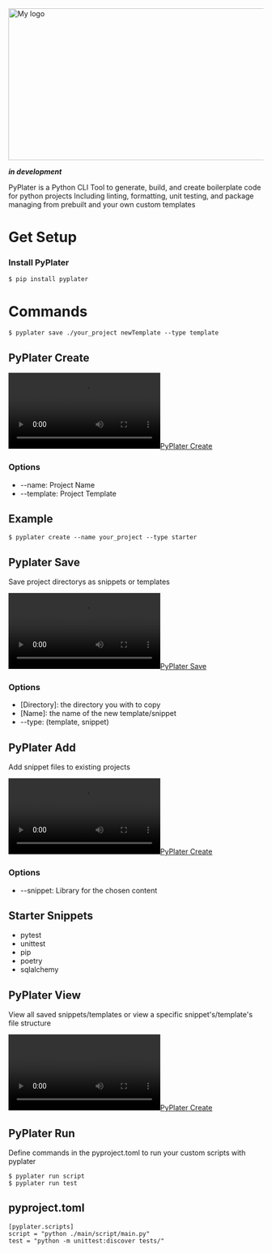 <div style="display: flex; justify-content: center; align-items: center; gap: 1rem;">
<img src="https://davidrr-f.github.io/codepen-hosted-assets/pyplater-banner.svg" alt="My logo" width="900" height="300">
</div>

**_in development_**

<!-- for reference when published -->
<!-- <p align="center">
<a href="https://github.com/tiangolo/fastapi/actions?query=workflow%3ATest+event%3Apush+branch%3Amaster" target="_blank">
    <img src="https://github.com/tiangolo/fastapi/workflows/Test/badge.svg?event=push&branch=master" alt="Test">
</a>
<a href="https://coverage-badge.samuelcolvin.workers.dev/redirect/tiangolo/fastapi" target="_blank">
    <img src="https://coverage-badge.samuelcolvin.workers.dev/tiangolo/fastapi.svg" alt="Coverage">
</a>
<a href="https://pypi.org/project/fastapi" target="_blank">
    <img src="https://img.shields.io/pypi/v/fastapi?color=%2334D058&label=pypi%20package" alt="Package version">
</a>
<a href="https://pypi.org/project/fastapi" target="_blank">
    <img src="https://img.shields.io/pypi/pyversions/fastapi.svg?color=%2334D058" alt="Supported Python versions">
</a>
</p> -->

PyPlater is a Python CLI Tool to generate, build, and create boilerplate code for python projects Including linting, formatting, unit testing, and package managing from prebuilt and your own custom templates

# Get Setup

### Install PyPlater

```
$ pip install pyplater
```

# Commands

```
$ pyplater save ./your_project newTemplate --type template
```

## PyPlater Create

[![PyPlater Create](https://davidrr-f.github.io/codepen-hosted-assets/pyplater/create.mp4)](https://davidrr-f.github.io/codepen-hosted-assets/pyplater/create.mp4)

### Options

- --name: Project Name
- --template: Project Template

## Example

```
$ pyplater create --name your_project --type starter
```

## Pyplater Save

Save project directorys as snippets or templates

[![PyPlater Save](https://davidrr-f.github.io/codepen-hosted-assets/pyplater/save.mp4)](https://davidrr-f.github.io/codepen-hosted-assets/pyplater/save.mp4)

### Options

- [Directory]: the directory you with to copy
- [Name]: the name of the new template/snippet
- --type: (template, snippet)

## PyPlater Add

Add snippet files to existing projects

[![PyPlater Create](https://davidrr-f.github.io/codepen-hosted-assets/pyplater/add.mp4)](https://davidrr-f.github.io/codepen-hosted-assets/pyplater/add.mp4)

### Options

- --snippet: Library for the chosen content

## Starter Snippets

- pytest
- unittest
- pip
- poetry
- sqlalchemy

## PyPlater View

View all saved snippets/templates or view a specific snippet's/template's file structure

[![PyPlater Create](https://davidrr-f.github.io/codepen-hosted-assets/pyplater/view.mp4)](https://davidrr-f.github.io/codepen-hosted-assets/pyplater/view.mp4)

## PyPlater Run

Define commands in the pyproject.toml to run your custom scripts with pyplater

```
$ pyplater run script
$ pyplater run test
```

## pyproject.toml

```
[pyplater.scripts]
script = "python ./main/script/main.py"
test = "python -m unittest:discover tests/"
```
